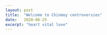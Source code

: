 ```yaml
---
layout: post
title:  "Welcome to Chinmoy controversies"
date:   2020-06-25
excerpt: "heart vital love"
---
```


